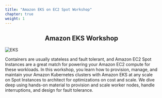 ```yaml
---
title: "Amazon EKS on EC2 Spot Workshop"
chapter: true
weight: 1
---
```


<div style="text-align: center"><h2>Amazon EKS Workshop</h2></div>

![EKS](images/3-service-animated.gif)

Containers are usually stateless and fault tolerant, and Amazon EC2 Spot Instances are a great match for powering your Amazon EC2 compute for these workloads. In this workshop, you learn how to provision, manage, and maintain your Amazon Kubernetes clusters with Amazon EKS at any scale on Spot Instances to architect for optimizations on cost and scale. We dive deep using hands-on material to provision and scale worker nodes, handle interruptions, and design for fault tolerance.
